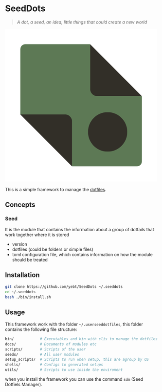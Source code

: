 # SeedDots

> _A dot, a seed, an idea, little things that could create a new world_

<!--LOGO-->
![Logo](./assets/logo.png)

This is a simple framework to manage the [dotfiles](https://dotfiles.github.io/).

## Concepts

### Seed

It is the module that contains the information about a group of dotfails that work together where it is stored

- version
- dotfiles (could be folders or simple files)
- toml configuration file, which contains information on how the module should be treated

## Installation

```sh
git clone https://github.com/yebt/SeedDots ~/.seeddots
cd ~/.seeddots
bash ./bin/install.sh
```

## Usage

This framework work with the folder `~/.userseeddotfiles`, this folder contains the following file structure:

```sh
bin/            # Executables and bin with clis to manage the dotfiles
docs/           # Documents of modules etc
scripts/        # Scripts of the user 
seeds/          # All user modules
setup_scripts/  # Scripts to run when setup, this are agroup by OS
shells/         # Configs to generated setups
utils/          # Scripts to use inside the enviroment
```

when you install the framework you can use the command `sdm` (Seed Dotfiels Manager).
